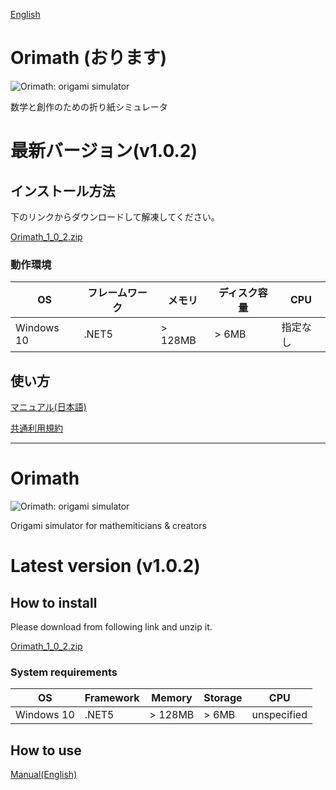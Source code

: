 [English](#Orimath)

# Orimath (おります)
![Orimath: origami simulator](https://repository-images.githubusercontent.com/257803170/ee3ede80-7eda-11eb-8898-0ae61660c3e2)


数学と創作のための折り紙シミュレータ

# 最新バージョン(v1.0.2)

## インストール方法

下のリンクからダウンロードして解凍してください。

[Orimath_1_0_2.zip](https://github.com/mino-ri/Orimath/releases/download/v1.0.2/Orimath_1_0_2.zip)

### 動作環境

| OS | フレームワーク | メモリ | ディスク容量 | CPU |
| --- | --- | --- | --- | --- |
| Windows 10 | .NET5 | > 128MB | > 6MB | 指定なし |

## 使い方

[マニュアル(日本語)](https://github.com/mino-ri/Orimath/blob/master/Documents/ja/manual.md)

[共通利用規約](https://twpf.jp/hojo_origami)

---

# Orimath
![Orimath: origami simulator](https://repository-images.githubusercontent.com/257803170/ee3ede80-7eda-11eb-8898-0ae61660c3e2)

Origami simulator for mathemiticians & creators

# Latest version (v1.0.2)

## How to install

Please download from following link and unzip it.

[Orimath_1_0_2.zip](https://github.com/mino-ri/Orimath/releases/download/v1.0.2/Orimath_1_0_2.zip)

### System requirements

| OS | Framework | Memory | Storage | CPU |
| --- | --- | --- | --- | --- |
| Windows 10 | .NET5 | > 128MB | > 6MB | unspecified |

## How to use

[Manual(English)](https://github.com/mino-ri/Orimath/blob/master/Documents/en/manual.md)
